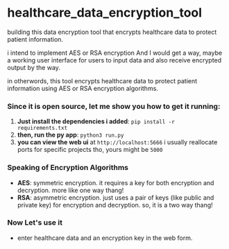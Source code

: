 # healthcare_data_encryption_tool

building this data encryption tool that encrypts healthcare data to protect patient information.

i intend to implement AES or RSA encryption
And I would get a way, maybe a working user interface for users to input data and also receive encrypted output by the way.

in otherwords, this tool encrypts healthcare data to protect patient information using AES or RSA encryption algorithms.

### Since it is open source, let me show you how to get it running:

1. **Just install the dependencies i added**: `pip install -r requirements.txt`
2. **then, run the py app**: `python3 run.py`
3. **you can view the web ui** at `http://localhost:5666` i usually reallocate ports for specific projects tho, yours might be `5000`

### Speaking of Encryption Algorithms

- **AES**: symmetric encryption. it requires a key for both encryption and decryption. more like one way thang!
- **RSA**: asymmetric encryption. just uses a pair of keys (like public and private key) for encryption and decryption. so, it is a two way thang!

### Now Let's use it
- enter healthcare data and an encryption key in the web form.
